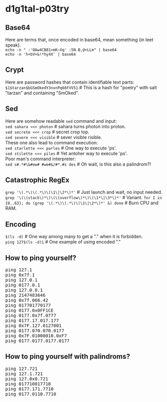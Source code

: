 # d1g1tal-p03try

## Base64
Here are terms that, once encoded in base64, mean something (in leet speak).  
``echo -n " :'OAw4CB81>mK~Xq' :5N.B,@+LLm" | base64``  
``echo -n 'h+bV+&!*hy4X' | base64``  

## Crypt
Here are password hashes that contain identifiable text parts:  
``$1$tarzan$bGSmOkedY3nxnPq66FVV51``    # This is a hash for "poetry" with salt "tarzan" and containing "SmOked".

## Sed
Here are somehow readable ``sed`` command and input:  
``sed sahara <<< photon``               # sahara turns photon into proton.  
``sed secrete <<< crop``                # secret crop top.  
``sed severe <<< visible``              # sever visible risible.  
These one also lead to command execution:  
``sed starlette <<< parles``            # One way to execute 'ps'.  
``sed stilette <<< piles``              # Yet antoher way to execute 'ps'.  
Poor man's command interpreter:  
``sed s#.*#\&#ew# #we#&/#*.#s des``     # Oh wait, is this also a palindrom?!  

## Catastrophic RegEx
``grep '\(.*\)\(.*\)\(\1\|\2*\)*'``     # Just launch and wait, no input needed.
``grep '\(\(stack\)*\)\(\(overflow\)*\)\(\1*\|\3*\)*'``            # Variant.
``for I in {0..63}; do (grep '\(.*\)\(.*\)\(\1\|\2*\)*' &) done``  # Burn CPU and RAM.

## Encoding
``$(ls -d)``                            # One way among many to get a "." when it is forbidden.  
``ping 127$(ls -d)1``                   # One example of using encoded "."  

## How to ping yourself?
<pre>
ping 127.1  
ping 0x7f.1  
ping 127.0.1  
ping 0177.0.1  
ping 127.0.0.1  
ping 2147483646  
ping 0x7f.066.42  
ping 017701770177  
ping 0177.0x0FF1CE  
ping 0177.0x7f.0777  
ping 0177.17.017.177  
ping 0x7F.127.0127001  
ping 0177.070.070.0177  
ping 0x7F.01000010.0xF7  
ping 0177.0177.0177.0177  
</pre>

## How to ping yourself with palindroms?
<pre>
ping 127.721  
ping 127.1.721  
ping 127.0x0.721  
ping 017710017710  
ping 0177.171.7710  
ping 0177.0110.7710  
</pre>
